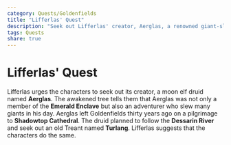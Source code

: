 ```yaml
---
category: Quests/Goldenfields
title: "Lifferlas' Quest"
description: "Seek out Lifferlas' creator, Aerglas, a renowned giant-slayer."
tags: Quests
share: true
---
```

# Lifferlas' Quest
Lifferlas urges the characters to seek out its creator, a moon elf druid named **Aerglas**. The awakened tree tells them that Aerglas was not only a member of the **Emerald Enclave** but also an adventurer who slew many giants in his day. Aerglas left Goldenfields thirty years ago on a pilgrimage to **Shadowtop Cathedral**. The druid planned to follow the **Dessarin River** and seek out an old Treant named **Turlang**. Lifferlas suggests that the characters do the same.
